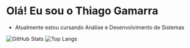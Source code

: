 #  Olá! Eu sou o Thiago Gamarra
- Atualmente estou cursando Análise e Desenvolvimento de Sistemas
  
<div class="stats-container">
        <img src="https://github-readme-stats.vercel.app/api?username=69Faker&rank_icon=github&hide=contribs,prs&theme=gruvbox" alt="GitHub Stats">
        <img src="https://github-readme-stats.vercel.app/api/top-langs/?username=69Faker&layout=compact&theme=gruvbox&hide=nix" alt="Top Langs">
</div>
